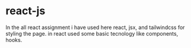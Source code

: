 # react-js

In the all react assignment i have used here react, jsx, and tailwindcss for styling the page.
in react used some basic tecnology like components, hooks.
